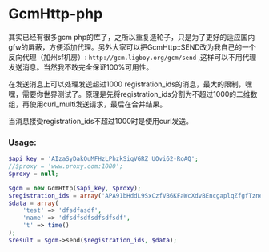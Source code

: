 GcmHttp-php
===========
其实已经有很多gcm php的库了，之所以重复造轮子，只是为了更好的适应国内gfw的屏蔽，方便添加代理。另外大家可以把GcmHttp::SEND改为我自己的一个反向代理（加州sf机房）: `http://gcm.ligboy.org/gcm/send` ,这样可以不用代理发送消息。当然我不敢完全保证100%可用性。

在发送消息上可以处理发送超过1000 registration_ids的消息，最大的限制，嘿嘿，需要你世界测试了。原理是先将registration_ids分割为不超过1000的二维数组，再使用curl_multi发送请求，最后在合并结果。

当消息接受registration_ids不超过1000时是使用curl发送。

### Usage:

```php
$api_key = 'AIzaSyDakOuMFHzLPhzkSiqVGRZ_UOvi62-RoAQ';
//$proxy = 'www.proxy.com:1080';
$proxy = null;

$gcm = new GcmHttp($api_key, $proxy);
$registration_ids = array('APA91bHddL9SxCzfVB6KFaWcXdvBEncgaplqZfgfTzneOEX0gLmyAtwAlHaw8hWqKNxO8Fx0d10DMNlu0VbV4r2eSk9kEzQxeYiLy1N2iIgEG1jtEN-gx0CDNt4N4bMaH8J0aHcz8TSycnqjMmUiDw757FpGmNvx43taXt7o3gei1p_o');
$data = array(
    'test' => 'dfsdfasdf',
    'name' => 'dfsdfsdfsdfsdfsdf',
    't' => time()
);
$result = $gcm->send($registration_ids, $data);
```